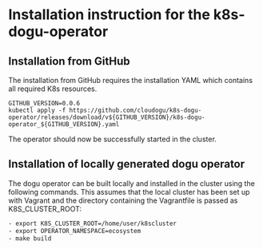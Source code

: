 # Installation instruction for the k8s-dogu-operator

## Installation from GitHub

The installation from GitHub requires the installation YAML which contains all required K8s resources. 

```
GITHUB_VERSION=0.0.6
kubectl apply -f https://github.com/cloudogu/k8s-dogu-operator/releases/download/v${GITHUB_VERSION}/k8s-dogu-operator_${GITHUB_VERSION}.yaml
```

The operator should now be successfully started in the cluster.

## Installation of locally generated dogu operator

The dogu operator can be built locally and installed in the cluster using the following commands. This assumes that the local cluster has been set up with Vagrant and the directory containing the Vagrantfile is passed as K8S_CLUSTER_ROOT:

```bash
- export K8S_CLUSTER_ROOT=/home/user/k8scluster
- export OPERATOR_NAMESPACE=ecosystem
- make build
```